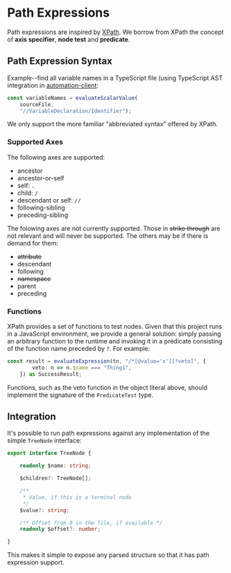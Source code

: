 # Path Expressions

Path expressions are inspired by [XPath](https://www.w3.org/TR/1999/REC-xpath-19991116/). We borrow from XPath the concept of **axis specifier**, **node test** and **predicate**.

## Path Expression Syntax
Example--find all variable names in a TypeScript file (using TypeScript AST integration in [automation-client](https://github.com/atomist/automation-client-ts):

```typescript
const variableNames = evaluateScalarValue(
	sourceFile, 
	"//VariableDeclaration/Identifier");
```

We only support the more familiar "abbreviated syntax" offered by XPath.

### Supported Axes
The following axes are supported:

- ancestor
- ancestor-or-self
- self: `.`
- child: `/`
- descendant or self: `//`
- following-sibling
- preceding-sibling

The folowing axes are not currently supported. Those in ~~strike through~~ are not relevant and will never be supported. The others may be if there is demand for them:

- ~~attribute~~	
- descendant
- following
- ~~namespace~~
- parent	
- preceding

### Functions
XPath provides a set of functions to test nodes. Given that this project runs in a JavaScript environment, we provide a general solution: simply passing an arbitrary function to the runtime and invoking it in a predicate consisting of the function name preceded by `?`. For example:

```typescript
const result = evaluateExpression(tn, "/*[@value='x'][?veto]", {
        veto: n => n.$name === "Thing1",
    }) as SuccessResult;
```

Functions, such as the veto function in the object literal above, should implement the signature of the `PredicateTest` type.


## Integration

It's possible to run path expressions against
any implementation of the simple `TreeNode` interface: 

```typescript
export interface TreeNode {

    readonly $name: string;

    $children?: TreeNode[];

    /**
     * Value, if this is a terminal node
     */
    $value?: string;

    /** Offset from 0 in the file, if available */
    readonly $offset?: number;

}
```
This makes it simple to expose any parsed structure so that it has path expression support.
